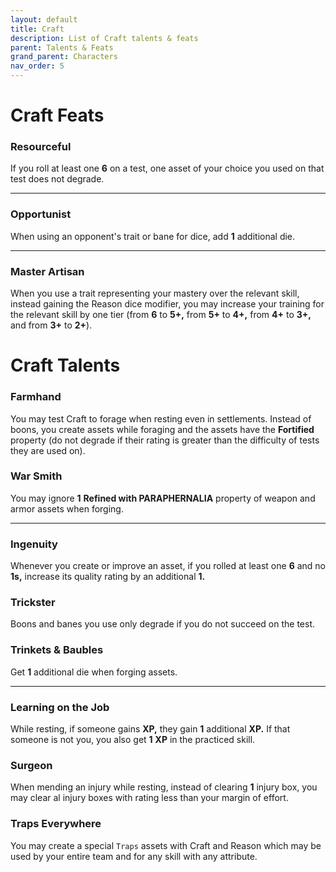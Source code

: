 ```yaml
---
layout: default
title: Craft
description: List of Craft talents & feats
parent: Talents & Feats
grand_parent: Characters
nav_order: 5
---
```



# Craft Feats

### Resourceful

If you roll at least one **6** on a test, one asset of your choice you used on that test does not degrade.

---

### Opportunist

When using an opponent's trait or bane for dice, add **1** additional die.

---

### Master Artisan

When you use a trait representing your mastery over the relevant skill, instead gaining the Reason dice modifier, you may increase your training for the relevant skill by one tier (from **6** to **5+,** from **5+** to **4+,** from **4+** to **3+,** and from **3+** to **2+**).



# Craft Talents

### Farmhand

You may test Craft to forage when resting even in settlements. Instead of boons, you create assets while foraging and the assets have the **Fortified** property (do not degrade if their rating is greater than the difficulty of tests they are used on).

### War Smith

You may ignore **1** **Refined with PARAPHERNALIA** property of weapon and armor assets when forging.

---

### Ingenuity

Whenever you create or improve an asset, if you rolled at least one **6** and no **1s,** increase its quality rating by an additional **1.**

### Trickster

Boons and banes you use only degrade if you do not succeed on the test.

### Trinkets & Baubles

Get **1** additional die when forging assets.

---

### Learning on the Job

While resting, if someone gains **XP,** they gain **1** additional **XP.** If that someone is not you, you also get **1** **XP** in the practiced skill.

### Surgeon

When mending an injury while resting, instead of clearing **1** injury box, you may clear al injury boxes with rating less than your margin of effort.

### Traps Everywhere

You may create a special `Traps` assets with Craft and Reason which may be used by your entire team and for any skill with any attribute.
